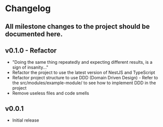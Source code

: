 # Changelog

## All milestone changes to the project should be documented here.

## v0.1.0 - Refactor

- "Doing the same thing repeatedly and expecting different results, is a sign of insanity..."
- Refactor the project to use the latest version of NestJS and TypeScript
- Refactor project structure to use DDD (Domain Driven Design) - Refer to the src/modules/example-module/ to see how to implement DDD in the project
- Remove useless files and code smells

## v0.0.1

- Initial release
